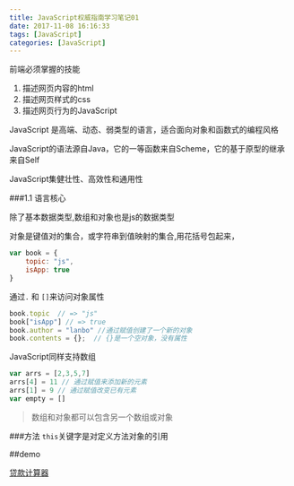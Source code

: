 ```yaml
---
title: JavaScript权威指南学习笔记01
date: 2017-11-08 16:16:33
tags: [JavaScript]
categories: [JavaScript]
---
```


前端必须掌握的技能

1. 描述网页内容的html
2. 描述网页样式的css
3. 描述网页行为的JavaScript

JavaScript 是高端、动态、弱类型的语言，适合面向对象和函数式的编程风格

JavaScript的语法源自Java，它的一等函数来自Scheme，它的基于原型的继承来自Self

JavaScript集健壮性、高效性和通用性


###1.1 语言核心

除了基本数据类型,数组和对象也是js的数据类型

对象是键值对的集合，或字符串到值映射的集合,用花括号包起来，

```javaScript
var book = {
    topic: "js",
    isApp: true
}
```

通过`.` 和 `[]`来访问对象属性

```javaScript
book.topic  // => "js"
book["isApp"] // => true
book.author = "lanbo" //通过赋值创建了一个新的对象
book.contents = {};  // {}是一个空对象，没有属性
```

JavaScript同样支持数组

```javaScript
var arrs = [2,3,5,7]
arrs[4] = 11 // 通过赋值来添加新的元素
arrs[1] = 9 // 通过赋值改变已有元素
var empty = []
```

>数组和对象都可以包含另一个数组或对象


###方法
`this`关键字是对定义方法对象的引用



##demo

[贷款计算器](./js_demo.html)


